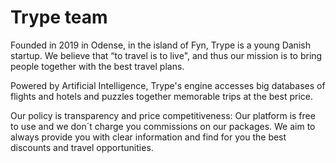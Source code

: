# Trype team
Founded in 2019 in Odense, in the island of Fyn, Trype is a young Danish startup. We believe that “to travel is to live", and thus our mission is to bring people together with the best travel plans.

Powered by Artificial Intelligence, Trype's engine accesses big databases of flights and hotels and puzzles together memorable trips at the best price.

Our policy is transparency and price competitiveness: Our platform is free to use and we don´t charge you commissions on our packages. We aim to always provide you with clear information and find for you the best discounts and travel opportunities.
